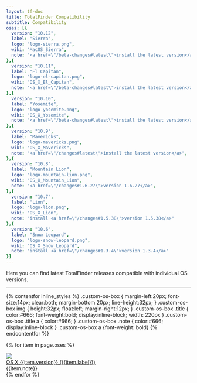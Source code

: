 ```yaml
---
layout: tf-doc
title: TotalFinder Compatibility
subtitle: Compatibility
oses: [{
  version: "10.12",
  label: "Sierra",
  logo: "logo-sierra.png",
  wiki: "MacOS_Sierra",
  note: "<a href=\"/beta-changes#latest\">install the latest version</a>, but <a href=\"/system-integrity-protection\" class=\"red\">needs a system tweak</a>",
},{
  version: "10.11",
  label: "El Capitan",
  logo: "logo-el-capitan.png",
  wiki: "OS_X_El_Capitan",
  note: "<a href=\"/beta-changes#latest\">install the latest version</a>, but <a href=\"/system-integrity-protection\" class=\"red\">needs a system tweak</a>",
},{
  version: "10.10",
  label: "Yosemite",
  logo: "logo-yosemite.png",
  wiki: "OS_X_Yosemite",
  note: "<a href=\"/beta-changes#latest\">install the latest version</a>",
},{
  version: "10.9",
  label: "Mavericks",
  logo: "logo-mavericks.png",
  wiki: "OS_X_Mavericks",
  note: "<a href=\"/changes#latest\">install the latest version</a>",
},{
  version: "10.8",
  label: "Mountain Lion",
  logo: "logo-mountain-lion.png",
  wiki: "OS_X_Mountain_Lion",
  note: "<a href=\"/changes#1.6.27\">version 1.6.27</a>",
},{
  version: "10.7",
  label: "Lion",
  logo: "logo-lion.png",
  wiki: "OS_X_Lion",
  note: "install <a href=\"/changes#1.5.38\">version 1.5.38</a>"
},{
  version: "10.6",
  label: "Snow Leopard",
  logo: "logo-snow-leopard.png",
  wiki: "OS_X_Snow_Leopard",
  note: "install <a href=\"/changes#1.3.4\">version 1.3.4</a>"
}]
---
```


Here you can find latest TotalFinder releases compatible with individual OS versions.

---

{% contentfor inline_styles %}
.custom-os-box { margin-left:20px; font-size:14px; clear:both; margin-bottom:20px; line-height:32px; }
.custom-os-box img { height:32px; float:left; margin-right:12px; }
.custom-os-box .title { color:#666; font-weight:bold; display:inline-block; width: 220px }
.custom-os-box .title a { color:#666; }
.custom-os-box .note { color:#666; display:inline-block }
.custom-os-box a {font-weight: bold}
{% endcontentfor %}

{% for item in page.oses %}
<div class="custom-os-box">
  <img src="shared/img/os/{{item.logo}}">
  <div class="title"><a href="http://en.wikipedia.org/wiki/{{item.wiki}}">OS X {{item.version}} ({{item.label}})</a></div><div class="note"> {{item.note}}</div>
</div>
{% endfor %}
